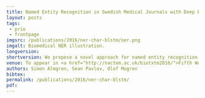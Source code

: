 ```yaml
---
title: Named Entity Recognition in Swedish Medical Journals with Deep Bidirectional Character-Based LSTMs
layout: posts
tags:
 - prio
 - frontpage
imgsrc: /publications/2016/ner-char-blstm/ner.png
imgalt: Biomedical NER illustration.
longversion:
shortversion: We propose a novel approach for named entity recognition in medical data, using a character-based deep bidirectional recurrent neural network. A character-based neural model can learn features and patterns based on the character sequence, and is not limited to a fixed vocabulary. This makes the model very well suited for the NER task in the medical domain. Our experimental evaluation shows promising results.
venue: To appear in <a href="http://nactem.ac.uk/biotxtm2016/">Fifth Workshop on Building and Evaluating Resources for Biomedical Text Mining (BioTxtM 2016) at COLING 2016</a> in Osaka, December 12.
authors: Simon Almgren, Sean Pavlov, Olof Mogren
bibtex: 
permalink: /publications/2016/ner-char-blstm/
pdf: 
---
```


